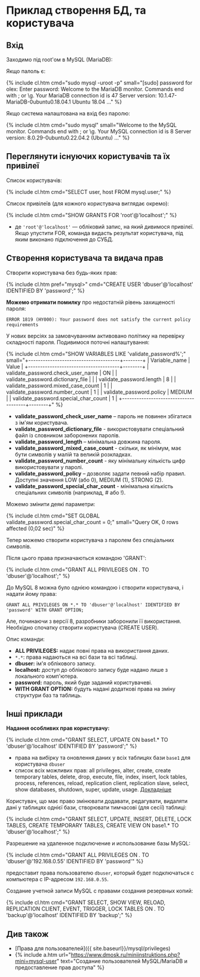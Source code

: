 # Приклад створення БД, та користувача

## Вхід

Заходимо під root'ом в MySQL (MariaDB):

Якщо палоль є:

{% include cl.htm cmd="sudo mysql -uroot -p"
small="[sudo] password for olex: 
Enter password: 
Welcome to the MariaDB monitor.  Commands end with ; or \g.
Your MariaDB connection id is 47
Server version: 10.1.47-MariaDB-0ubuntu0.18.04.1 Ubuntu 18.04
..." %}

Якщо система налаштована на вхід без паролю:

{% include cl.htm cmd="sudo mysql"
small="Welcome to the MySQL monitor.  Commands end with ; or \g.
Your MySQL connection id is 8
Server version: 8.0.29-0ubuntu0.22.04.2 (Ubuntu)
..." %}


## Переглянути існуючих користувачів та їх привілеї

Список користувачів:

{% include cl.htm cmd="SELECT user, host FROM mysql.user;" %}

Список привілеїв (для кожного користувача виглядає окремо):

{% include cl.htm cmd="SHOW GRANTS FOR 'root'@'localhost';" %}

* де `'root'@'localhost'` — обліковий запис, на який дивимося привілеї. Якщо упустити FOR, команда видасть результат користувача, під яким виконано підключення до СУБД.

## Створення користувача та видача прав

Створити користувача без будь-яких прав:

{% include cl.htm pref="mysql&gt;" cmd="CREATE USER 'dbuser'@'localhost' IDENTIFIED BY 'password';" %}

**Можемо отримати помилку** про недостатній рівень захищеності пароля:

`ERROR 1819 (HY000): Your password does not satisfy the current policy requirements`

У нових версіях за замовчуванням активовано політику на перевірку складності пароля. Подивимося поточні налаштування:

{% include cl.htm cmd="SHOW VARIABLES LIKE 'validate_password%';"
small="+--------------------------------------+--------+
| Variable_name                        | Value  |
+--------------------------------------+--------+
| validate_password.check_user_name    | ON     |
| validate_password.dictionary_file    |        |
| validate_password.length             | 8      |
| validate_password.mixed_case_count   | 1      |
| validate_password.number_count       | 1      |
| validate_password.policy             | MEDIUM |
| validate_password.special_char_count | 1      |
+--------------------------------------+--------+" %}

- **validate_password_check_user_name** – пароль не повинен збігатися з ім'ям користувача.
- **validate_password_dictionary_file** - використовувати спеціальний файл із словником заборонених паролів.
- **validate_password_length** – мінімальна довжина пароля.
- **validate_password_mixed_case_count** - скільки, як мінімум, має бути символів у малій та великій розкладках.
- **validate_password_number_count** - яку мінімальну кількість цифр використовувати у паролі.
- **validate_password_policy** – дозволяє задати певний набір правил. Доступні значення LOW (або 0), MEDIUM (1), STRONG (2).
- **validate_password_special_char_count** - мінімальна кількість спеціальних символів (наприклад, # або !).

Можемо змінити деякі параметри:

{% include cl.htm cmd="SET GLOBAL validate_password.special_char_count = 0;"
small="Query OK, 0 rows affected (0,02 sec)" %}

Тепер можемо створити користувача з паролем без спеціальних символів.

Після цього права призначаються командою 'GRANT':

{% include cl.htm cmd="GRANT ALL PRIVILEGES ON *.* TO 'dbuser'@'localhost';" %}

До MySQL 8 можна було однією командою і створити користувача, і надати йому права:

`GRANT ALL PRIVILEGES ON *.* TO 'dbuser'@'localhost' IDENTIFIED BY 'password' WITH GRANT OPTION;`

Але, починаючи з версії 8, разробники заборонили її використання. Необхідно спочатку створити користувача (CREATE USER).

Опис команди:

- **ALL PRIVILEGES:** надає повні права на використання даних.
- `*.*`: права надаються на всі бази та всі таблиці.
- **dbuser:** ім'я облікового запису.
- **localhost:** доступ до облікового запису буде надано лише з локального комп'ютера.
- **password:** пароль, який буде заданий користувачеві.
- **WITH GRANT OPTION:** будуть надані додаткові права на зміну структури баз та таблиць.

## Інші приклади

**Надання особливих прав користувачу:**

{% include cl.htm cmd="GRANT SELECT, UPDATE ON base1.* TO 'dbuser'@'localhost' IDENTIFIED BY 'password';" %}

* права на вибірку та оновлення даних у всіх таблицях бази `base1` для користувача `dbuser`
* список всіх можливих прав: all privileges, alter, create, create temporary tables, delete, drop, execute, file, index, insert, lock tables, process, references, reload, replication client, replication slave, select, show databases, shutdown, super, update, usage. [Докладніше](../privileges)

Користувач, що має право змінювати додавати, редагувати, видаляти дані у таблицях однієї бази, створювати тимчасові (для сесії) таблиці:

{% include cl.htm cmd="GRANT SELECT, UPDATE, INSERT, DELETE, LOCK TABLES, CREATE TEMPORARY TABLES, CREATE VIEW ON base1.* TO 'dbuser'@'localhost';" %}

Разрешение на удаленное подключение и использование базы MySQL:

{% include cl.htm cmd="GRANT ALL PRIVILEGES ON *.* TO 'dbuser'@'192.168.0.55' IDENTIFIED BY 'password'" %}

предоставит права пользователю `dbuser`, который будет подключаться с компьютера с IP-адресом `192.168.0.55`.

Создание учетной записи MySQL с правами создания резервных копий:

{% include cl.htm cmd="GRANT SELECT, SHOW VIEW, RELOAD, REPLICATION CLIENT, EVENT, TRIGGER, LOCK TABLES ON *.* TO 'backup'@'localhost' IDENTIFIED BY 'backup';" %}

## Див також

- [Права для пользователей]({{ site.baseurl}}/mysql/privileges)
- {% include a.htm url="https://www.dmosk.ru/miniinstruktions.php?mini=mysql-user" text="Создание пользователей MySQL/MariaDB и предоставление прав доступа" %}
